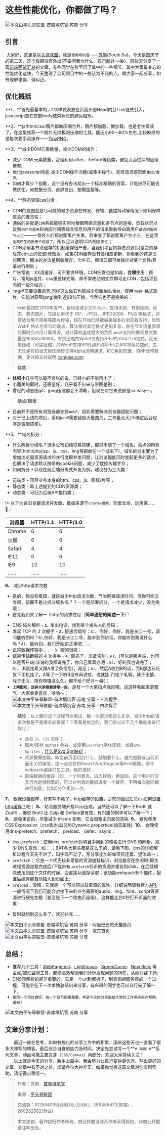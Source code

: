

# 这些性能优化，你都做了吗？

![本文由平头哥联盟-首席填坑官∙苏南 分享](../_banner/banner08.png)

## 引言

​	大家好，这里是[平头哥联盟](https://honeybadger8.github.io/blog/ "平头哥联盟")，我是`首席填坑官`——[苏南](https://github.com/meibin08 "首席填坑官")(South·Su)，今天是国庆节的第二天，这个假期没有外出(不要问我为什么，自己脑补～😭)，前些天分享了一篇[前端面试汇总](frontends/js/questions.md "那些年你踩过的坑，都在这里了～")的文章，有些同学在群里问了其中的一些细节，其中大家最关心的性能优化这块，今天整理了公司项目中的一些认为不错的点，跟大家一起分享，如有理解错误，请纠正。

## 优化概括

**1、**首先最基本的，`CSS`样式表放在页面头部Head内且`link`链式引入，javascript放在底部body结束标签前避免阻塞。

**2、**js/html/css/图片都做压缩合并，图片预加载、懒加载，也是老生常谈了，在这里推荐一个图片无损极限压缩的工具，能压小60～80%左右,比较麻烦的是每次要手动操作——[TinyPNG](https://tinypng.com/ "TinyPNG")。

**3、**减少DOM元素数量，减少DOM的操作：
+ 减少 DOM 元素数量，合理利用:after、:before等伪类，避免页面过深的层级嵌套;
+ 优化javascript性能,减少DOM操作次数(或集中操作)，能有效规避页面`重绘/重排`;
+ 如何才算少？抱歉，这个没有办法给出一个标准精确的答案，只能说尽可能去做优化，如数据分页、首屏直出、按需加载等。

**4、**静态资源`CDN`分发：
+ CDN的意图就是尽可能的减少资源在转发、传输、链路抖动等情况下顺利保障信息的连贯性；
+ 通俗的讲就是`CDN`系统能够实时地根据网络流量和各节点的连接、负载状况以及到`用户的距离`和响应时间等综合信息将用户的请求重新导向离用户`最近的服务节点`上———曾经人们都说距离产生美，后来变了都说距离产生小三，在这里`距离产生的是用户跑路了`，所以足以说明CDN的`重要性`；
+ CDN采用各节点缓存的机制缓存很严重，当我们项目的静态资源(只是之前存放在cdn上的资源)修改后，如果CDN缓存没有做相应更新，则看到的还是旧的网页，解决的办法是刷新缓存，七牛云、腾讯云都可单独针对某个文件/目录进行刷新；
+ 广告常说：XX酒虽好，可不要贪杯哦，CDN托管也是如此，**合理**使用：图片、常用js组件、css重置样式等，即不常改动的文件即可走CDN，包括项目内的一些介绍页；
+ img标签要设置高宽,同样这么做它也能减少页面`重绘/重排`，使用 `WebP` 格式图片，它能对原图(png)做到近98%压缩，当然它也不是完美的：
> `WebP`最初在2010年发布，目标是减少文件大小，支持无损、有损压缩，动态、静态图片，压缩比率优于 GIF、JPEG、JPEG2000、PNG 等格式，非常适合用于网络等图片传输，现在开始已经被越来越多的浏览器支持，当然 WebP 格式也有它的缺点，算法相对其他格式更加复杂，会在节省流量资源的同时会占用计算资源，对计算机造成更大的负担,`WebP`支持的像素最大数量是16383x16383。有损压缩的WebP仅支持8-bit的`YUV4:2:0`格式。而无损压缩（可逆压缩）的WebP支持VP8L编码与8-bit之ARGB色彩空间。又无论是有损或无损压缩皆支持Alpha透明通道、ICC色彩配置、XMP诠释数据，更详细支持说明:[caniuse.com](https://caniuse.com/#search=webp)<br/>
> 
> **优势**：<br/>
 - **体积小**几乎可以毫不夸张的说，已经小的不能再小了；<br/>
 - 小而美的同时，还质量好，几乎看不出来与原图差别；<br/>
 - 曾经的动态图gif、jpeg压缩都会不清晰，但现在对它来说都是so easy～。<br/>
>
> **缺点/困难**：<br/>
 - 目前并不是所有浏览器都支持`WebP`，因此需要解决浏览器适配问题；<br/>
 - 对于已上线的项目，采用`WebP`需要替换大量图片，工作量太大(不确定后台程序是否能搞定)。

**5、**域名拆分：
+ 什么叫拆分域名？很多公司初始项目搭建，都只申请了一个域名，站点的所有内容(html/php/jsp、js、css、img等都放在一个域名下)，域名拆分主要为了增加浏览器资源请求的并行度即并发问题，让浏览器能同时发起更多的请求，也解决了请求默认携带的cookie问题，减少了数据传输字节；
+ 如何拆分？以现在前后端分离式开发为例，建议分为三大类：
 - 前端类 - 项目业务本身的htm、css、js、图标/片等；
 - 静态类 - 即上述提到的CDN资源类；
 - 动态类 - 可归为后端API接口类；

!> 以下为各浏览器请求并发数，数据来源于`chorme搜索`，珍爱生命，远离某……🙏：

| 浏览器 | HTTP/1.1 | HTTP/1.0 |
| ------ | -------- | -------- |
| Chrome | 6        | 6        |
| 火狐   | 6        | 6        |
| Safari | 4        | 4        |
| IE11   | 6        | 6        |
| IE9    | 10       | 10       |
| ……     | ……       | ……       |

**6、** 减少http请求次数

+ 是的，你没有看错，就是减少http请求次数，节省网络请求时间，但你可能又会问，前面不是让拆分域名吗？？一个是部署拆分，一个是请求减少，没毛病哦；
+ 首先我们来了解一下http的请求过程（**简单通俗的阐述一下**）：
 - DNS 域名解析 - **`1.`** 拿出电话，找到某个接头人的号码；
 - 发起 TCP 的 3 次握手 - **`2.`** 接通后暗号：`A)`、你好，你好，我是长江一号，请问能听到吗？`B)`,你好，我是长江二号，能听到你讲话，你能听到我说什么吗？`A)`、能听到，我们开始讲正事吧……;
 - 正常数据传输中…… - **`3.`** 聊的很嗨；
 - 结束传输断链的 4 次挥手 - **`4.`** 聊完了，准备告别：`A)`、(可以是服务端，也可以是客户端)该说的我都说完了，你自己看着办吧；`B)`、好的我也说完了；`B)`、(B紧接着又跟A发了条信息)，再见；`A)`、然后A收到B的话，而B那边已经放下手机挂了，A等了一下听B没有再说啥，也就挂了(挂个毛啊，婊子无情，戏子无义，陪你唠嗑这么久，都不给个好评～😂)；
 - **`上两图吧，这样大家看着清晰一些`**，是有一个大佬指点我的哦，说这样看起来更骚气，大家会更喜欢，哈哈～：
 ![本文由平头哥联盟-首席填坑官∙苏南 分享 - 三次握手](./_images/op05.png)
 ![本文由平头哥联盟-首席填坑官∙苏南 分享 - 四次挥手](./_images/op06.png)
> **结论**：从上面的这个过程可以看出，每一次请求都这么复杂，减少http的请求次数是不是很有必要呢？？答案是肯定的，我们会以以下几个维度来进行优化：
> - 合并 `JS、CSS` 文件；
> - 图片/图标 sprites 合并，或使用`iconfont`字体图标，或者`SVG Sprites`；[什么是Svg Sprites?](https://segmentfault.com/a/1190000016476981 "该如何以正确的姿势插入SVG Sprites?")；
> - 资源按需加载，即当前页面用到什么，就加载什么，避免加载与当前页面无关的事情，这一点现在的React/Vue/Angular等`MVVM`框架，基于webpack编译打包工具，做的很好；
> - 前端数据的缓存（如：一个列表页，进入详情，再返回，这个用户的交互行为是很频繁的，可以对列表的数据进度一个缓存，不用每次返回都进行加载，比如5分钟更新一次。

**7、** 数据设置缓存，好累写不动了，http缓存的设置，之前的面试汇总👉[如何设置http缓存？](frontends/js/questions.md?id=_11%e3%80%81%e5%a6%82%e4%bd%95%e8%ae%be%e7%bd%aehttp%e7%bc%93%e5%ad%98%ef%bc%9f )吧；
**8、** 站点服务端开启Gzip压缩，当然还可以了解一下Brotli 或 Zopfli ，据说 Brotli 比 Gzip 和 Deflate更有效，有兴趣的同学可以了解一下；
**8、** 避免重定向，尽量减少 iframe 使用，它会阻塞主页面的渲染;
**9、** 避免使用CSS Expression（css表达式)又称Dynamic properties(动态属性);
**10、** 合理使用dns-prefetch、prefetch、 preload、 defer、async：

 + `dns-prefetch`：使用dns-prefetch对项目中用到的域名进行 DNS 预解析，减少 DNS 查询，如： <link rel="dns-prefetch" href="//honeybadger8.github.io"/>；BAT各大巨头都是这么干的，请看下图，dns的详细解析过程今天先不讲了，码字码不动了，写分享比加班做项目还累，望体谅～；
 + `prefetch`： 它是一个优先级非常低的资源加载标识，浏览器会在空闲时(即主进程资源加载完成后)下载带有 `prefetch`标识的资源并缓存到disk，在后续模块使用到这个文件的时候，会直接从缓存读取；该功能webpack有个插件，配置后编译能自动插入到页面上;
 + `preload`：没错，它就是一个可以预加载资源的属性，详细说明请看官方[API](https://developer.mozilla.org/zh-CN/docs/Web/HTML/Preloading_content),一般情况下我们可能会对接下来的业务需要的audio、img、font、script等资源进行预先加载（甚至是下一个路由页面哦），这样能达到0秒打开页面的效果！
 
- 暂时就想到这么多了，欢迎补充……

![本文由平头哥联盟-首席填坑官∙苏南 分享 - 阿里巴巴的天猫首页](./_images/op01.png)
![本文由平头哥联盟-首席填坑官∙苏南 分享 - 京东首页](./_images/op03.png)
![本文由平头哥联盟-首席填坑官∙苏南 分享](./_images/op02.gif)


## 总结：
+ 推荐几个工具：[WebPagetest](http://www.webpagetest.org/)、[Lighthouse](https://developers.google.com/web/tools/lighthouse/)、[SpeedCurve](https://speedcurve.com/)、[New Relic](https://newrelic.com/) 等主动/被动监测工具，都能高效帮助我们分析发现问题的所在，从而对症下药;
+ DNS预解析的是非重要的，它是一个url到解析IP，到查询根服务器的一个过程，可能会在下一次单独总结出来分享，有兴趣的同学也可以自行先了解一下，
+ `要把一个项目做好，每一个细节都很重要，希望今天的分享能给大家的工作带来些许帮助，谢谢！`

![本文由平头哥联盟-首席填坑官∙苏南 分享](./_images/op04.png)

## 文章分享计划：
　　最近一直在思考，如何有规化的分享工作中的积累，国庆这些天也一直看了很多大神写的博客，最后综合自身的能力及时间，决定先尝试写一个**`# 动画 #`**系列文章，动画可能主要包含（`CSS/Canvas`）两部分，欢迎大家持续关注！<br/>
　　以上就是今天的分享，新手上路中，我会努力让自己变得更优秀、写出更好的文章，文章中有不对之处，烦请各位大神斧正。如果你觉得这篇文章对你有所帮助，请记得点赞哦～。



> 作者：苏南 - [首席填坑官](https://github.com/meibin08/ "首席填坑官")
>
> 来源：[平头哥联盟](https://honeybadger8.github.io/blog/ "平头哥联盟")
>
> 交流群：912594095[`资源获取/交流群`]、386485473(前端) 、260282062(测试)
>
> 本文原创，著作权归作者所有。商业转载请联系作者获得授权，非商业转载请注明出处。







